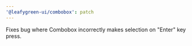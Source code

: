 ```yaml
---
'@leafygreen-ui/combobox': patch
---
```


Fixes bug where Combobox incorrectly makes selection on "Enter" key press.
